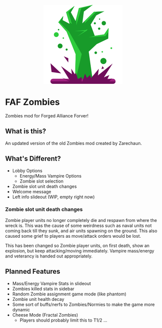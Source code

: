 <p align="center" style="text-align:center;">
  <img src="modicon.png">
</p>

# FAF Zombies

Zombies mod for Forged Alliance Forver!

## What is this?

An updated version of the old Zombies mod created by Zarechaun. 

## What's Different?

* Lobby Options
  * Energy/Mass Vampire Options
  * Zombie slot selection
* Zombie slot unit death changes
* Welcome message
* Left info slideout (WIP, empty right now)

### Zombie slot unit death changes

Zombie player units no longer completely die and respawn from where the wreck is. This was the cause of some weirdness such as naval units not coming back till they sunk, and air units spawning on the ground. This also caused some grief to players as move/attack orders would be lost.

This has been changed so Zombie player units, on first death, show an explosion, but keep attacking/moving immediately. Vampire mass/energy and veterancy is handed out appropriately.

## Planned Features

* Mass/Energy Vampire Stats in slideout
* Zombies killed stats in sidebar
* Random Zombie assignment game mode (like phantom)
* Zombie unit health decay
* Some sort of buffs/nerfs to Zombies/Normies to make the game more dynamic
* Cheese Mode (Fractal Zombies)
  * Players should probably limit this to T1/2 ...


